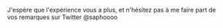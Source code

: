 J'espère que l'expérience vous a plus, et n'hésitez pas à me faire part de vos remarques sur Twitter @saphoooo
